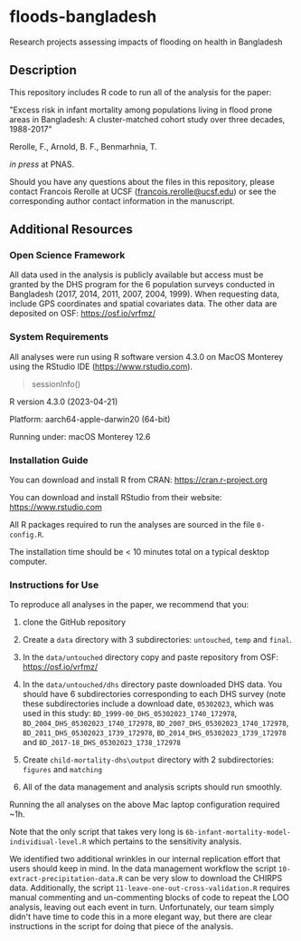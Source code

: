 # floods-bangladesh
Research projects assessing impacts of flooding on health in Bangladesh

## Description

This repository includes R code to run all of the analysis for the paper:

"Excess risk in infant mortality among populations living in flood prone areas in Bangladesh: A cluster-matched cohort study over three decades, 1988-2017"

Rerolle, F., Arnold, B. F., Benmarhnia, T.

_in press_ at PNAS.

Should you have any questions about the files in this repository, please contact Francois Rerolle at UCSF (francois.rerolle@ucsf.edu) or see the corresponding author contact information in the manuscript.

## Additional Resources

### Open Science Framework 

All data used in the analysis is publicly available but access must be granted by the DHS program for the 6 population surveys conducted in Bangladesh (2017, 2014, 2011, 2007, 2004, 1999). When requesting data, include GPS coordinates and spatial covariates data. The other data are deposited on OSF: https://osf.io/vrfmz/

### System Requirements

All analyses were run using R software version 4.3.0 on MacOS Monterey using the RStudio IDE (https://www.rstudio.com).

> sessionInfo()

R version 4.3.0 (2023-04-21)

Platform: aarch64-apple-darwin20 (64-bit)

Running under: macOS Monterey 12.6

### Installation Guide

You can download and install R from CRAN: https://cran.r-project.org

You can download and install RStudio from their website: https://www.rstudio.com

All R packages required to run the analyses are sourced in the file `0-config.R`.

The installation time should be < 10 minutes total on a typical desktop computer.

### Instructions for Use

To reproduce all analyses in the paper, we recommend that you: 

1. clone the GitHub repository

2. Create a `data` directory with 3 subdirectories: `untouched`, `temp` and `final`.

3. In the `data/untouched` directory copy and paste repository from OSF: https://osf.io/vrfmz/

4. In the `data/untouched/dhs` directory paste downloaded DHS data. You should have 6 subdirectories corresponding to each DHS survey (note these subdirectories include a download date, `05302023`, which was used in this study: `BD_1999-00_DHS_05302023_1740_172978`, `BD_2004_DHS_05302023_1740_172978`, `BD_2007_DHS_05302023_1740_172978`, `BD_2011_DHS_05302023_1739_172978`, `BD_2014_DHS_05302023_1739_172978` and `BD_2017-18_DHS_05302023_1738_172978`

5. Create `child-mortality-dhs\output` directory with 2 subdirectories: `figures` and `matching`

6. All of the data management and analysis scripts should run smoothly. 

Running the all analyses on the above Mac laptop configuration required ~1h. 

Note that the only script that takes very long is `6b-infant-mortality-model-individiual-level.R` which pertains to the sensitivity analysis. 

We identified two additional wrinkles in our internal replication effort that users should keep in mind. In the data management workflow the script `10-extract-precipitation-data.R` can be very slow to download the CHIRPS data. Additionally, the script `11-leave-one-out-cross-validation.R` requires manual commenting and un-commenting blocks of code to repeat the LOO analysis, leaving out each event in turn. Unfortunately, our team simply didn't have time to code this in a more elegant way, but there are clear instructions in the script for doing that piece of the analysis. 
